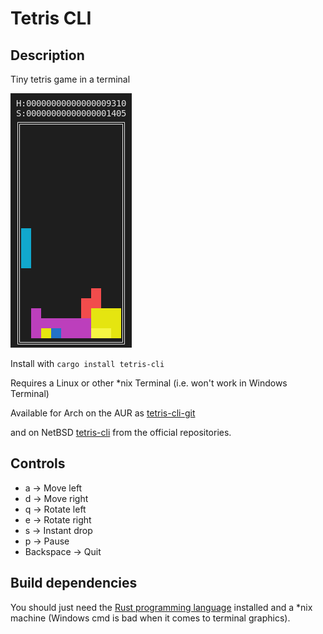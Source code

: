 # Tetris CLI

## Description

Tiny tetris game in a terminal

![screenshot](docs/img/screenshot.png)

Install with `cargo install tetris-cli`

Requires a Linux or other \*nix Terminal (i.e. won't work in Windows Terminal)

Available for Arch on the AUR as [tetris-cli-git](https://aur.archlinux.org/packages/tetris-terminal-git)

and on NetBSD [tetris-cli](https://pkgsrc.se/games/tetris-cli) from the official repositories.

## Controls

+ a -> Move left
+ d -> Move right
+ q -> Rotate left
+ e -> Rotate right
+ s -> Instant drop
+ p -> Pause
+ Backspace -> Quit

## Build dependencies

You should just need the [Rust programming language](https://www.rust-lang.org/tools/install) installed and a \*nix machine (Windows cmd is bad when it comes to terminal graphics).

